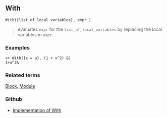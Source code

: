 ## With

```
With({list_of_local_variables}, expr )
```

> evaluates `expr` for the `list_of_local_variables` by replacing the local variables in `expr`.
 
### Examples
 
```
>> With({x = a}, (1 + x^2) &) 
1+a^2&
```

### Related terms 
[Block](Block.md), [Module](Module.md) 

### Github

* [Implementation of With](https://github.com/axkr/symja_android_library/blob/master/symja_android_library/matheclipse-core/src/main/java/org/matheclipse/core/builtin/Programming.java#L3436) 
